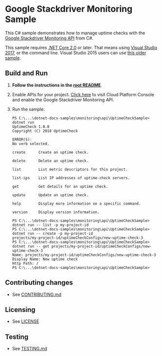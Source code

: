 # Google Stackdriver Monitoring Sample

This C# sample demonstrates how to manage uptime checks with the 
[Google Stackdriver Monitoring API](https://cloud.google.com/monitoring/uptime-checks/) from C#.

This sample requires [.NET Core 2.0](
    https://www.microsoft.com/net/core) or later.  That means using
[Visual Studio 2017](
    https://www.visualstudio.com/), or the command line.  Visual Studio 2015 users
can use [this older sample](
    https://github.com/GoogleCloudPlatform/dotnet-docs-samples/tree/vs2015/monitoring/api).

## Build and Run

1.  **Follow the instructions in the [root README](../../../README.md)**.

4.  Enable APIs for your project.
    [Click here](https://console.cloud.google.com/flows/enableapi?apiid=monitoring.googleapis.com&showconfirmation=true)
    to visit Cloud Platform Console and enable the Google Stackdriver Monitoring API.

4.  Run the sample:
    ```
    PS C:\...\dotnet-docs-samples\monitoring\api\UptimeCheckSample> dotnet run
    UptimeCheck 1.0.0
    Copyright (C) 2018 UptimeCheck

    ERROR(S):
    No verb selected.

    create      Create an uptime check.

    delete      Delete an uptime check.

    list        List metric descriptors for this project.

    list-ips    List IP addresses of uptime-check servers.

    get         Get details for an uptime check.

    update      Update an uptime check.

    help        Display more information on a specific command.

    version     Display version information.

    PS C:\...\dotnet-docs-samples\monitoring\api\UptimeCheckSample> dotnet run -- list -p my-project-id
    PS C:\...\dotnet-docs-samples\monitoring\api\UptimeCheckSample> dotnet run -- create -p my-project-id
    projects/my-project-id/uptimeCheckConfigs/new-uptime-check-3
    PS C:\...\dotnet-docs-samples\monitoring\api\UptimeCheckSample> dotnet run -- get projects/my-project-id/uptimeCheckConfigs/new-uptime-check-3
    Name: projects/my-project-id/uptimeCheckConfigs/new-uptime-check-3
    Display Name: New uptime check
    Http Path: /
    PS C:\...\dotnet-docs-samples\monitoring\api\UptimeCheckSample>
    ```

## Contributing changes

* See [CONTRIBUTING.md](../../../CONTRIBUTING.md)

## Licensing

* See [LICENSE](../../../LICENSE)

## Testing

* See [TESTING.md](../../../TESTING.md)

